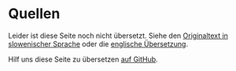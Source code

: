 # Quellen

Leider ist diese Seite noch nicht übersetzt. Siehe den [Originaltext in slowenischer Sprache](/sl/data) oder die [englische Übersetzung](/en/data).

Hilf uns diese Seite zu übersetzen [auf GitHub](https://github.com/sledilnik/website/blob/master/src/content/de/data.md).
